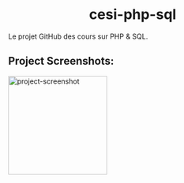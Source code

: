 <h1 align="center" id="title">cesi-php-sql</h1>

<p id="description">Le projet GitHub des cours sur PHP &amp; SQL.</p>

<h2>Project Screenshots:</h2>

<img src="https://drive.google.com/file/d/1QNAlwzElThBCm1p3icucEKn4LXwyygCu/view?usp=share_link" alt="project-screenshot" width="200" height="200/">
